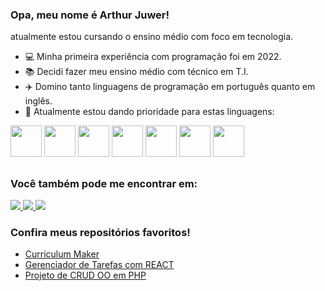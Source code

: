    ### Opa, meu nome é Arthur Juwer!
atualmente estou cursando o ensino médio com foco em tecnologia.

- 💻 Minha primeira experiência com programação foi em 2022.
- 📚 Decidi fazer meu ensino médio com técnico em T.I.
- ✈️ Domino tanto linguagens de programação em português quanto em inglês.
- 🎯 Atualmente estou dando prioridade para estas linguagens:
  
<div display="inline">
  <img width="50" height="50" src="https://cdn.worldvectorlogo.com/logos/next-js.svg" />
  <img width='50' height='50' src="https://cdn.jsdelivr.net/gh/devicons/devicon@latest/icons/react/react-original.svg" />
  <img width='50' height='50' src="https://upload.wikimedia.org/wikipedia/commons/thumb/f/f5/Typescript.svg/1200px-Typescript.svg.png" />
  <img width='50' height='50' src="https://cdn.jsdelivr.net/gh/devicons/devicon@latest/icons/javascript/javascript-original.svg" />
  <img width="50" height="50" src="https://cdn.worldvectorlogo.com/logos/nodejs-icon.svg" />
  <img width='50' height='50' src="https://cdn.jsdelivr.net/gh/devicons/devicon@latest/icons/tailwindcss/tailwindcss-original.svg" />
  <img width='50' height='50' src="https://cdn.jsdelivr.net/gh/devicons/devicon@latest/icons/mysql/mysql-original.svg" />
</div>

##

### Você também pode me encontrar em:
<a href="https://www.linkedin.com/in/arthurjuwer/">
  <img src="https://img.shields.io/badge/LinkedIn-0077B5?style=for-the-badge&logo=linkedin&logoColor=white" />
</a>
<a href="https://mail.google.com/mail/u/0/?ogbl#inbox?compose=GTvVlcSHxTdVBSPJKVGrXJQQKplFLNFjSsNklXtXswbNkWHmfrJlkdgPgwzdHVtXRPtmCtcwNKNnD">
  <img src="https://img.shields.io/badge/Gmail-D14836?style=for-the-badge&logo=gmail&logoColor=white" />
</a>
<a href="https://arthurjuwer.netlify.app">
  <img src="https://img.shields.io/badge/Portifolio-1E1E1E?style=for-the-badge&logo=Portifolio&logoColor=white" />
</a>


### Confira meus repositórios favoritos!
  - [Curriculum Maker](https://github.com/ArthurJuwer/CurriculumMaker)
  - [Gerenciador de Tarefas com REACT](Gerenciador-Tarefas-REACT)
  - [Projeto de CRUD OO em PHP](https://github.com/ArthurJuwer/projetoCRUD)
  
 
 

